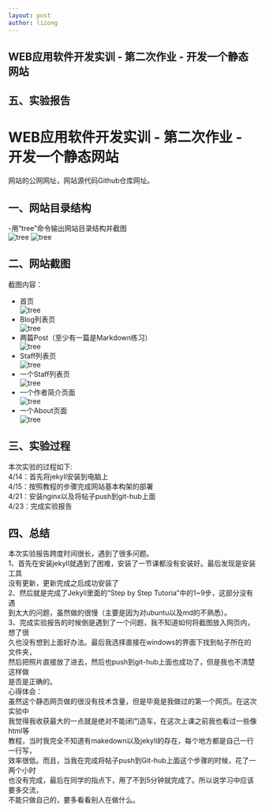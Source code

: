 ```yaml
---
layout: post
author: lizong
---
```

## WEB应用软件开发实训 - 第二次作业 - 开发一个静态网站

## 五、实验报告
# WEB应用软件开发实训 - 第二次作业 - 开发一个静态网站

网站的公网网址，网站源代码Github仓库网址。

## 一、网站目录结构
-用“tree”命令输出网站目录结构并截图  
![tree](/assets/images/tree.png)
![tree](/assets/images/tree1.png)
## 二、网站截图
截图内容：
- 首页  
![tree](/assets/images/home.png)
- Blog列表页  
![tree](/assets/images/blog.png)
- 两篇Post（至少有一篇是Markdown练习）  
![tree](/assets/images/Post.png)
- Staff列表页  
![tree](/assets/images/Staffs.png)
- 一个Staff列表页  
![tree](/assets/images/Staff.png)
- 一个作者简介页面  
![tree](/assets/images/writer.png)
- 一个About页面  
![tree](/assets/images/about.png)

## 三、实验过程
本次实验的过程如下:  
4/14：首先将jekyll安装到电脑上  
4/15：按照教程的步骤完成网站基本构架的部署  
4/21：安装nginx以及将帖子push到git-hub上面  
4/23：完成实验报告
## 四、总结
本次实验报告跨度时间很长，遇到了很多问题。  
1、首先在安装jekyll就遇到了困难，安装了一节课都没有安装好。最后发现是安装工具  
没有更新，更新完成之后成功安装了  
2、然后就是完成了Jekyll里面的“Step by Step Tutoria”中的1~9步，这部分没有遇  
到太大的问题，虽然做的很慢（主要是因为对ubuntu以及md的不熟悉）。  
3、完成实验报告的时候倒是遇到了一个问题，我不知道如何将截图放入网页内，想了很  
久也没有想到上面好办法。最后我选择直接在windows的界面下找到帖子所在的文件夹，  
然后把照片直接放了进去，然后也push到git-hub上面也成功了，但是我也不清楚这样做  
是否是正确的。  
心得体会：  
虽然这个静态网页做的很没有技术含量，但是毕竟是我做过的第一个网页。在这次实验中  
我觉得我收获最大的一点就是绝对不能闭门造车，在这次上课之前我也看过一些像html等  
教程，当时我完全不知道有makedown以及jekyll的存在，每个地方都是自己一行一行写，  
效率很低。而且，当我在完成将帖子push到Git-hub上面这个步骤的时候，花了一两个小时  
也没有完成，最后在同学的指点下，用了不到5分钟就完成了。所以说学习中应该要多交流，  
不能只做自己的，要多看看别人在做什么。